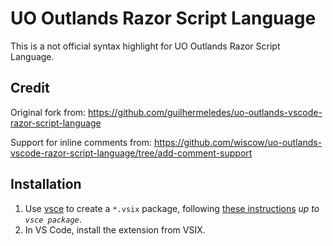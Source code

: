 # UO Outlands Razor Script Language

This is a not official syntax highlight for UO Outlands Razor Script Language.

## Credit

Original fork from: https://github.com/guilhermeledes/uo-outlands-vscode-razor-script-language

Support for inline comments from: https://github.com/wiscow/uo-outlands-vscode-razor-script-language/tree/add-comment-support

## Installation

1. Use [vsce](https://github.com/microsoft/vscode-vsce) to create a `*.vsix` package, following [these instructions](https://code.visualstudio.com/api/working-with-extensions/publishing-extension) *up to `vsce package`*.
2. In VS Code, install the extension from VSIX.
